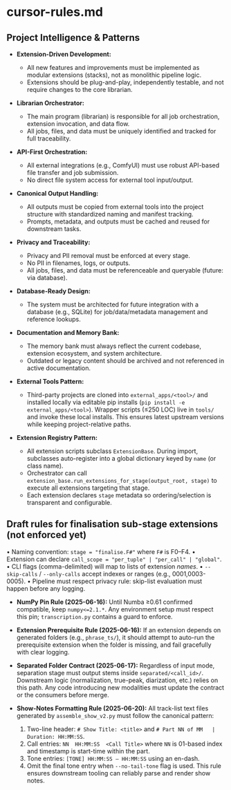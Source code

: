 # cursor-rules.md

## Project Intelligence & Patterns

- **Extension-Driven Development:**
  - All new features and improvements must be implemented as modular extensions (stacks), not as monolithic pipeline logic.
  - Extensions should be plug-and-play, independently testable, and not require changes to the core librarian.

- **Librarian Orchestrator:**
  - The main program (librarian) is responsible for all job orchestration, extension invocation, and data flow.
  - All jobs, files, and data must be uniquely identified and tracked for full traceability.

- **API-First Orchestration:**
  - All external integrations (e.g., ComfyUI) must use robust API-based file transfer and job submission.
  - No direct file system access for external tool input/output.

- **Canonical Output Handling:**
  - All outputs must be copied from external tools into the project structure with standardized naming and manifest tracking.
  - Prompts, metadata, and outputs must be cached and reused for downstream tasks.

- **Privacy and Traceability:**
  - Privacy and PII removal must be enforced at every stage.
  - No PII in filenames, logs, or outputs.
  - All jobs, files, and data must be referenceable and queryable (future: via database).

- **Database-Ready Design:**
  - The system must be architected for future integration with a database (e.g., SQLite) for job/data/metadata management and reference lookups.

- **Documentation and Memory Bank:**
  - The memory bank must always reflect the current codebase, extension ecosystem, and system architecture.
  - Outdated or legacy content should be archived and not referenced in active documentation.

- **External Tools Pattern:**
  - Third-party projects are cloned into `external_apps/<tool>/` and installed locally via editable pip installs (`pip install -e external_apps/<tool>`). Wrapper scripts (≤250 LOC) live in `tools/` and invoke these local installs. This ensures latest upstream versions while keeping project-relative paths.

- **Extension Registry Pattern:**
  - All extension scripts subclass `ExtensionBase`. During import, subclasses auto-register into a global dictionary keyed by `name` (or class name).
  - Orchestrator can call `extension_base.run_extensions_for_stage(output_root, stage)` to execute all extensions targeting that stage.
  - Each extension declares `stage` metadata so ordering/selection is transparent and configurable.

## Draft rules for finalisation sub-stage extensions (not enforced yet)
• Naming convention: `stage = "finalise.F#"` where `F#` is F0–F4.
• Extension can declare `call_scope = "per_tuple" | "per_call" | "global"`.
• CLI flags (comma-delimited) will map to lists of extension *names*.
• `--skip-calls` / `--only-calls` accept indexes or ranges (e.g., 0001,0003-0005).
• Pipeline must respect privacy rule: skip-list evaluation must happen before any logging.

- **NumPy Pin Rule (2025-06-16):** Until Numba ≥0.61 confirmed compatible, keep `numpy<=2.1.*`. Any environment setup must respect this pin; `transcription.py` contains a guard to enforce.

- **Extension Prerequisite Rule (2025-06-16):** If an extension depends on generated folders (e.g., `phrase_ts/`), it should attempt to auto-run the prerequisite extension when the folder is missing, and fail gracefully with clear logging.

- **Separated Folder Contract (2025-06-17):** Regardless of input mode, separation stage must output stems inside `separated/<call_id>/`. Downstream logic (normalization, true-peak, diarization, etc.) relies on this path. Any code introducing new modalities must update the contract or the consumers before merge.

- **Show-Notes Formatting Rule (2025-06-20):** All track-list text files generated by `assemble_show_v2.py` must follow the canonical pattern:
  1. Two-line header: `# Show Title: <title>` and `# Part NN of MM   |  Duration: HH:MM:SS`.
  2. Call entries: `NN  HH:MM:SS  <Call Title>` where `NN` is 01-based index and timestamp is start-time within the part.
  3. Tone entries: `[TONE] HH:MM:SS – HH:MM:SS` using an en-dash.
  4. Omit the final tone entry when `--no-tail-tone` flag is used.
  This rule ensures downstream tooling can reliably parse and render show notes. 